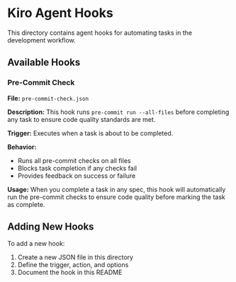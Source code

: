 # Kiro Agent Hooks

This directory contains agent hooks for automating tasks in the development workflow.

## Available Hooks

### Pre-Commit Check

**File:** `pre-commit-check.json`

**Description:** This hook runs `pre-commit run --all-files` before completing any task to ensure code quality standards are met.

**Trigger:** Executes when a task is about to be completed.

**Behavior:**

- Runs all pre-commit checks on all files
- Blocks task completion if any checks fail
- Provides feedback on success or failure

**Usage:**
When you complete a task in any spec, this hook will automatically run the pre-commit checks to ensure code quality before marking the task as complete.

## Adding New Hooks

To add a new hook:

1. Create a new JSON file in this directory
2. Define the trigger, action, and options
3. Document the hook in this README
